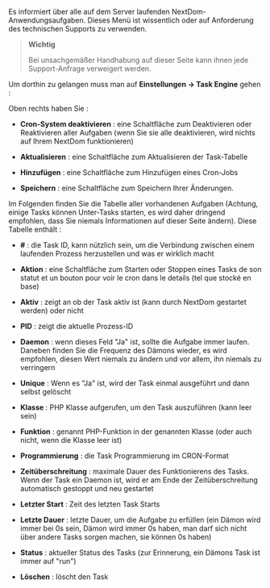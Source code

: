 Es informiert über alle auf dem Server laufenden NextDom-Anwendungsaufgaben. Dieses Menü ist wissentlich oder auf Anforderung des technischen Supports zu verwenden.

> **Wichtig**
>
> Bei unsachgemäßer Handhabung auf dieser Seite kann ihnen jede
> Support-Anfrage verweigert werden.

Um dorthin zu gelangen muss man auf **Einstellungen → Task Engine**
gehen :

Oben rechts haben Sie :

-   **Cron-System deaktivieren** : eine Schaltfläche zum Deaktivieren oder 
    Reaktivieren aller Aufgaben (wenn Sie sie alle deaktivieren, wird 
    nichts auf Ihrem NextDom funktionieren)

-   **Aktualisieren** : eine Schaltfläche zum Aktualisieren der Task-Tabelle

-   **Hinzufügen** : eine Schaltfläche zum Hinzufügen eines Cron-Jobs

-   **Speichern** : eine Schaltfläche zum Speichern Ihrer Änderungen.

Im Folgenden finden Sie die Tabelle aller vorhandenen Aufgaben
(Achtung, einige Tasks können Unter-Tasks starten, es wird daher dringend empfohlen, dass Sie niemals Informationen auf dieser Seite 
ändern). Diese Tabelle enthält :

-   **\#** : die Task ID, kann nützlich sein, um die Verbindung zwischen einem
    laufenden Prozess herzustellen und was er wirklich macht

-   **Aktion** : eine Schaltfläche zum Starten oder Stoppen eines Tasks 
    de son statut et un bouton pour voir le cron dans le details (tel que stocké en base)

-   **Aktiv** : zeigt an ob der Task aktiv ist (kann durch NextDom
    gestartet werden) oder nicht

-   **PID** : zeigt die aktuelle Prozess-ID

-   **Daemon** : wenn dieses Feld "Ja" ist, sollte die Aufgabe immer
    laufen. Daneben finden Sie die Frequenz des Dämons wieder, es wird 
    empfohlen, diesen Wert niemals zu ändern und vor allem, ihn niemals
    zu verringern

-   **Unique** : Wenn es "Ja" ist, wird der Task einmal ausgeführt und 
    dann selbst gelöscht

-   **Klasse** : PHP Klasse aufgerufen, um den Task auszuführen (kann
    leer sein)

-   **Funktion** : genannt PHP-Funktion in der genannten Klasse (oder auch
    nicht, wenn die Klasse leer ist)

-   **Programmierung** : die Task Programmierung im CRON-Format

-   **Zeitüberschreitung** : maximale Dauer des Funktionierens des Tasks. Wenn
     der Task ein Daemon ist, wird er am Ende der Zeitüberschreitung
    automatisch gestoppt und neu gestartet

-   **Letzter Start** : Zeit des letzten Task Starts   

-   **Letzte Dauer** : letzte Dauer, um die Aufgabe zu erfüllen (ein Dämon wird immer bei 0s sein,
    Dämon wird immer 0s haben, man darf sich nicht über andere Tasks 
    sorgen machen, sie können 0s haben)

-   **Status** : aktueller Status des Tasks (zur Erinnerung, ein Dämons Task
    ist immer auf "run")

-   **Löschen** : löscht den Task


